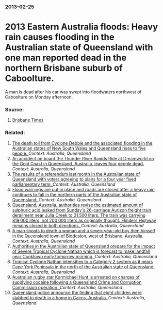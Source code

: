 ### [2013-02-25](/news/2013/02/25/index.md)

# 2013 Eastern Australia floods: Heavy rain causes flooding in the Australian state of Queensland with one man reported dead in the northern Brisbane suburb of Caboolture. 

A man is dead after his car was swept into floodwaters northwest of Caboolture on Monday afternoon.


### Source:

1. [Brisbane Times](http://www.brisbanetimes.com.au/environment/weather/heavy-rain-claims-mans-life-20130224-2eza5.html)

### Related:

1. [The death toll from Cyclone Debbie and the associated flooding in the Australian states of New South Wales and Queensland rises to five people. ](/news/2017/04/2/the-death-toll-from-cyclone-debbie-and-the-associated-flooding-in-the-australian-states-of-new-south-wales-and-queensland-rises-to-five-peop.md) _Context: Australia, Queensland_
2. [An accident on board the Thunder River Rapids Ride at Dreamworld on the Gold Coast in Queensland, Australia, leaves four people dead. ](/news/2016/10/25/an-accident-on-board-the-thunder-river-rapids-ride-at-dreamworld-on-the-gold-coast-in-queensland-australia-leaves-four-people-dead.md) _Context: Australia, Queensland_
3. [The results of a referendum last month in the Australian state of Queensland with voters agreeing to plans for a four year fixed parliamentary term. ](/news/2016/04/5/the-results-of-a-referendum-last-month-in-the-australian-state-of-queensland-with-voters-agreeing-to-plans-for-a-four-year-fixed-parliamenta.md) _Context: Australia, Queensland_
4. [Flood warnings are put in place and roads are closed after a heavy rain continues to fall in the northern parts of the Australian state of Queensland. ](/news/2016/03/14/flood-warnings-are-put-in-place-and-roads-are-closed-after-a-heavy-rain-continues-to-fall-in-the-northern-parts-of-the-australian-state-of-q.md) _Context: Australia, Queensland_
5. [Queensland, Australia, authorities revise the estimated amount of sulphuric acid leaked from Sunday's 26-carriage Aurizon freight train derailment near Julia Creek to 31,500 liters. The train was carrying  819,000 liters, not 200,000 liters as originally thought. Flinders Highway remains closed in both directions. ](/news/2015/12/28/queensland-australia-authorities-revise-the-estimated-amount-of-sulphuric-acid-leaked-from-sunday-s-26-carriage-aurizon-freight-train-dera.md) _Context: Australia, Queensland_
6. [A man shoots to death a woman and a seven-year-old boy then himself in the Queensland town of Biddeston, west of Brisbane, Australia. ](/news/2015/03/2/a-man-shoots-to-death-a-woman-and-a-seven-year-old-boy-then-himself-in-the-queensland-town-of-biddeston-west-of-brisbane-australia.md) _Context: Australia, Queensland_
7. [Authorities in the Australian state of Queensland prepare for the impact of Severe Tropical Cyclone Nathan which is forecast to make landfall near Cooktown early tomorrow morning. ](/news/2015/03/19/authorities-in-the-australian-state-of-queensland-prepare-for-the-impact-of-severe-tropical-cyclone-nathan-which-is-forecast-to-make-landfal.md) _Context: Australia, Queensland_
8. [Tropical Cyclone Nathan intensifies to a Category 2 system as it nears Cape York Peninsula in the north of the Australian state of Queensland. ](/news/2015/03/11/tropical-cyclone-nathan-intensifies-to-a-category-2-system-as-it-nears-cape-york-peninsula-in-the-north-of-the-australian-state-of-queenslan.md) _Context: Australia, Queensland_
9. [Australian rugby star Karmichael Hunt is arrested on charges of supplying cocaine following a Queensland Crime and Corruption Commission operation. ](/news/2015/02/20/australian-rugby-star-karmichael-hunt-is-arrested-on-charges-of-supplying-cocaine-following-a-queensland-crime-and-corruption-commission-ope.md) _Context: Australia, Queensland_
10. [Queensland police announce the finding that eight children were stabbed to death in a home in Cairns, Australia. ](/news/2014/12/19/queensland-police-announce-the-finding-that-eight-children-were-stabbed-to-death-in-a-home-in-cairns-australia.md) _Context: Australia, Queensland_
